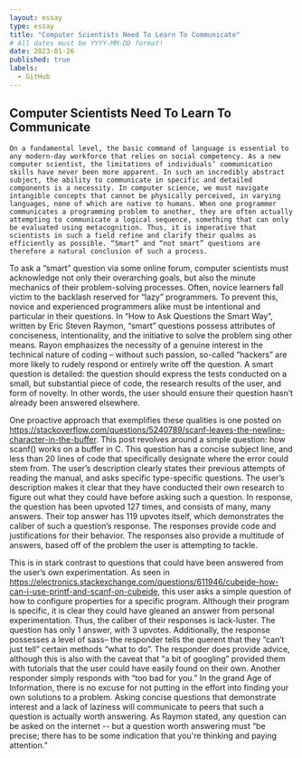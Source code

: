 ```yaml
---
layout: essay
type: essay
title: "Computer Scientists Need To Learn To Communicate"
# All dates must be YYYY-MM-DD format!
date: 2023-01-26
published: true
labels:
  - GitHub
---  
```



 ##                 Computer Scientists Need To Learn To Communicate

  
    On a fundamental level, the basic command of language is essential to any modern-day workforce that relies on social competency. As a new computer scientist, the limitations of individuals’ communication skills have never been more apparent. In such an incredibly abstract subject, the ability to communicate in specific and detailed components is a necessity. In computer science, we must navigate intangible concepts that cannot be physically perceived, in varying languages, none of which are native to humans. When one programmer communicates a programming problem to another, they are often actually attempting to communicate a logical sequence, something that can only be evaluated using metacognition. Thus, it is imperative that scientists in such a field refine and clarify their qualms as efficiently as possible. “Smart” and “not smart” questions are therefore a natural conclusion of such a process.
  
  
   To ask a “smart” question via some online forum, computer scientists must acknowledge not only their overarching goals, but also the minute mechanics of their problem-solving processes. Often, novice learners fall victim to the backlash reserved for “lazy” programmers.  To prevent this, novice and experienced programmers alike must be intentional and particular in their questions. In “How to Ask Questions the Smart Way”, written by Eric Steven Raymon, “smart” questions possess attributes of conciseness, intentionality, and the initiative to solve the problem sing other means. Rayon emphasizes the necessity of a genuine interest in the technical nature of coding – without such passion, so-called “hackers” are more likely to rudely respond or entirely write off the question. A smart question is detailed: the question should express the tests conducted on a small, but substantial piece of code, the research results of the user, and form of novelty. In other words, the user should ensure their question hasn’t already been answered elsewhere.
	
	
   One proactive approach that exemplifies these qualities is one posted on https://stackoverflow.com/questions/5240789/scanf-leaves-the-newline-character-in-the-buffer. This post revolves around a simple question: how scanf() works on a buffer in C. This question has a concise subject line, and less than 20 lines of code that specifically designate where the error could stem from. The user’s description clearly states their previous attempts of reading the manual, and asks specific type-specific questions. The user’s description makes it clear that they have conducted their own research to figure out what they could have before asking such a question. In response, the question has been upvoted 127 times, and consists of many, many answers. Their top answer has 119 upvotes itself, which demonstrates the caliber of such a question’s response. The responses provide code and justifications for their behavior. The responses also provide a multitude of answers, based off of the problem the user is attempting to tackle.
	
	
  This is in stark contrast to questions that could have been answered from the user’s own experimentation. As seen in https://electronics.stackexchange.com/questions/611946/cubeide-how-can-i-use-printf-and-scanf-on-cubeide, this user asks a simple question of how to configure properties for a specific program. Although their program is specific, it is clear they could have gleaned an answer from personal experimentation. Thus, the caliber of their responses is lack-luster. The question has only 1 answer, with 3 upvotes. Additionally, the response possesses a level of sass– the responder tells the querent that they “can’t just tell” certain methods “what to do”. The responder does provide advice, although this is also with the caveat that “a bit of googling” provided them with tutorials that the user could have easily found on their own. Another responder simply responds with “too bad for you.” In the grand Age of Information, there is no excuse for not putting in the effort into finding your own solutions to a problem. Asking concise questions that demonstrate interest and a lack of laziness will communicate to peers that such a question is actually worth answering. As Raymon stated, any question can be asked on the internet -- but a question worth answering must “be precise; there has to be some indication that you're thinking and paying attention.”
